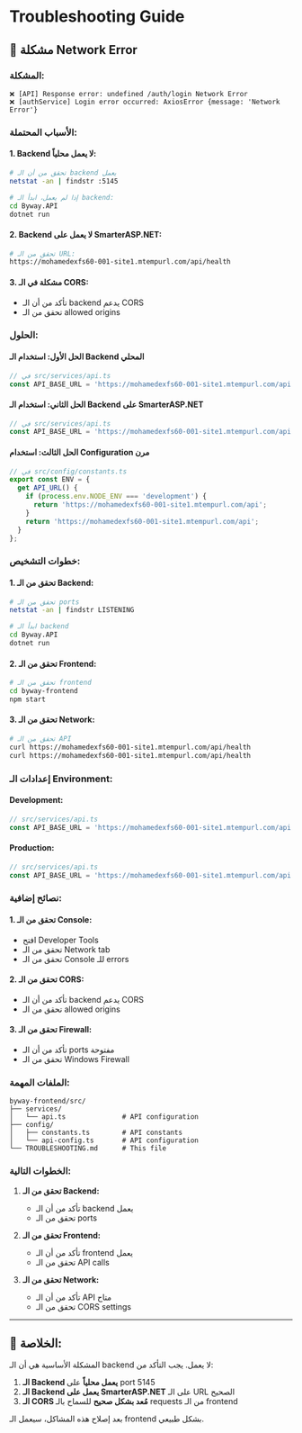 # Troubleshooting Guide

## 🔧 **مشكلة Network Error**

### **المشكلة:**
```
❌ [API] Response error: undefined /auth/login Network Error
❌ [authService] Login error occurred: AxiosError {message: 'Network Error'}
```

### **الأسباب المحتملة:**

#### **1. Backend لا يعمل محلياً:**
```bash
# تحقق من أن الـ backend يعمل
netstat -an | findstr :5145

# إذا لم يعمل، ابدأ الـ backend:
cd Byway.API
dotnet run
```

#### **2. Backend لا يعمل على SmarterASP.NET:**
```bash
# تحقق من الـ URL:
https://mohamedexfs60-001-site1.mtempurl.com/api/health
```

#### **3. مشكلة في الـ CORS:**
- تأكد من أن الـ backend يدعم CORS
- تحقق من الـ allowed origins

### **الحلول:**

#### **الحل الأول: استخدام الـ Backend المحلي**
```typescript
// في src/services/api.ts
const API_BASE_URL = 'https://mohamedexfs60-001-site1.mtempurl.com/api';
```

#### **الحل الثاني: استخدام الـ Backend على SmarterASP.NET**
```typescript
// في src/services/api.ts
const API_BASE_URL = 'https://mohamedexfs60-001-site1.mtempurl.com/api';
```

#### **الحل الثالث: استخدام Configuration مرن**
```typescript
// في src/config/constants.ts
export const ENV = {
  get API_URL() {
    if (process.env.NODE_ENV === 'development') {
      return 'https://mohamedexfs60-001-site1.mtempurl.com/api';
    }
    return 'https://mohamedexfs60-001-site1.mtempurl.com/api';
  }
};
```

### **خطوات التشخيص:**

#### **1. تحقق من الـ Backend:**
```bash
# تحقق من الـ ports
netstat -an | findstr LISTENING

# ابدأ الـ backend
cd Byway.API
dotnet run
```

#### **2. تحقق من الـ Frontend:**
```bash
# تحقق من الـ frontend
cd byway-frontend
npm start
```

#### **3. تحقق من الـ Network:**
```bash
# تحقق من الـ API
curl https://mohamedexfs60-001-site1.mtempurl.com/api/health
curl https://mohamedexfs60-001-site1.mtempurl.com/api/health
```

### **إعدادات الـ Environment:**

#### **Development:**
```typescript
// src/services/api.ts
const API_BASE_URL = 'https://mohamedexfs60-001-site1.mtempurl.com/api';
```

#### **Production:**
```typescript
// src/services/api.ts
const API_BASE_URL = 'https://mohamedexfs60-001-site1.mtempurl.com/api';
```

### **نصائح إضافية:**

#### **1. تحقق من الـ Console:**
- افتح Developer Tools
- تحقق من الـ Network tab
- تحقق من الـ Console للـ errors

#### **2. تحقق من الـ CORS:**
- تأكد من أن الـ backend يدعم CORS
- تحقق من الـ allowed origins

#### **3. تحقق من الـ Firewall:**
- تأكد من أن الـ ports مفتوحة
- تحقق من الـ Windows Firewall

### **الملفات المهمة:**

```
byway-frontend/src/
├── services/
│   └── api.ts              # API configuration
├── config/
│   ├── constants.ts        # API constants
│   └── api-config.ts       # API configuration
└── TROUBLESHOOTING.md      # This file
```

### **الخطوات التالية:**

1. **تحقق من الـ Backend:**
   - تأكد من أن الـ backend يعمل
   - تحقق من الـ ports

2. **تحقق من الـ Frontend:**
   - تأكد من أن الـ frontend يعمل
   - تحقق من الـ API calls

3. **تحقق من الـ Network:**
   - تأكد من أن الـ API متاح
   - تحقق من الـ CORS settings

---

## 🎯 **الخلاصة:**

المشكلة الأساسية هي أن الـ backend لا يعمل. يجب التأكد من:

1. **الـ Backend يعمل محلياً** على port 5145
2. **الـ Backend يعمل على SmarterASP.NET** على الـ URL الصحيح
3. **الـ CORS مُعد بشكل صحيح** للسماح بالـ requests من الـ frontend

بعد إصلاح هذه المشاكل، سيعمل الـ frontend بشكل طبيعي.
